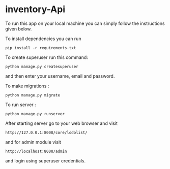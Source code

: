 # inventory-Api

To run this app on your local machine you can simply follow the instructions given below.

To install dependencies you can run

`pip install -r requirements.txt`

To create superuser run this command:

`python manage.py createsuperuser`

and then enter your username, email and password.

To make migrations :

`python manage.py migrate`

To run server :

`python manage.py runserver`

After starting server go to your web browser and visit

`http://127.0.0.1:8000/core/lodolist/`

and for admin module visit

`http://localhost:8000/admin`

and login using superuser credentials.

